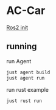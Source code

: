 # AC-Car

[Ros2 init](https://github.com/Diplomarbeit-PGHFP-2024-2025/.github/blob/main/profile/Ros2.md)

## running


run Agent

```bash
just agent build
just agent run
```

run rust example

```bash
just rust run
```